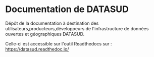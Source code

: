 # Documentation de DATASUD
Dépôt de la documentation à destination des utilisateurs,producteurs,développeurs de l'infrastructure de données ouvertes et géographiques DATASUD.

Celle-ci est accessible sur l'outil Readthedocs sur  : https://datasud.readthedoc.io/ 

